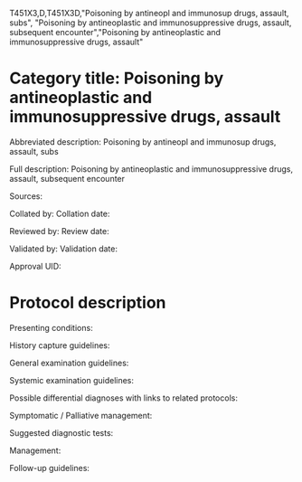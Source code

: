 T451X3,D,T451X3D,"Poisoning by antineopl and immunosup drugs, assault, subs", "Poisoning by antineoplastic and immunosuppressive drugs, assault, subsequent encounter","Poisoning by antineoplastic and immunosuppressive drugs, assault"
# Category title: Poisoning by antineoplastic and immunosuppressive drugs, assault

Abbreviated description: Poisoning by antineopl and immunosup drugs, assault, subs

Full description: Poisoning by antineoplastic and immunosuppressive drugs, assault, subsequent encounter

Sources:

Collated by:
Collation date:

Reviewed by:
Review date:

Validated by:
Validation date:

Approval UID:

# Protocol description

Presenting conditions:

History capture guidelines:

General examination guidelines:

Systemic examination guidelines:

Possible differential diagnoses with links to related protocols:

Symptomatic / Palliative management:

Suggested diagnostic tests:

Management:

Follow-up guidelines:
